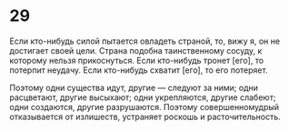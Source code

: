 # 29

Если кто-нибудь силой пытается овладеть страной, то, вижу я, он не достигает своей цели. Страна подобна таинственному сосуду, к которому нельзя прикоснуться. Если кто-нибудь тронет [его], то потерпит неудачу. Если кто-нибудь схватит [его], то его потеряет.

Поэтому одни существа идут, другие — следуют за ними; одни расцветают, другие высыхают; одни укрепляются, другие слабеют; одни создаются, другие разрушаются. Поэтому совершенномудрый отказывается от излишеств, устраняет роскошь и расточительность.